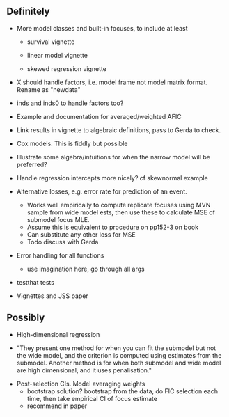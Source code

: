 ## Definitely

* More model classes and built-in focuses, to include at least 

	- survival vignette 

	- linear model vignette

	- skewed regression vignette

* X should handle factors, i.e. model frame not model matrix format.  Rename as "newdata" 
* inds and inds0 to handle factors too?

* Example and documentation for averaged/weighted AFIC

* Link results in vignette to algebraic definitions, pass to Gerda to check.

* Cox models.  This is fiddly but possible

* Illustrate some algebra/intuitions for when the narrow model will be preferred? 

* Handle regression intercepts more nicely? cf skewnormal example

* Alternative losses, e.g. error rate for prediction of an event. 
  - Works well empirically to compute replicate focuses using MVN sample from wide model ests, then use these to calculate MSE of submodel focus MLE. 
  - Assume this is equivalent to procedure on pp152-3 on book
  - Can substitute any other loss for MSE 
  - Todo discuss with Gerda

* Error handling for all functions
  - use imagination here, go through all args

* testthat tests

* Vignettes and JSS paper


## Possibly
  
* High-dimensional regression 
 - "They present one method for when you can fit the submodel but not the wide model, and the criterion is computed using estimates from the submodel.  Another method is for when both submodel and wide model are high dimensional, and it uses penalisation."

* Post-selection CIs.  Model averaging weights
  - bootstrap solution?   bootstrap from the data, do FIC selection each time, then take empirical CI of focus estimate 
  - recommend in paper 
